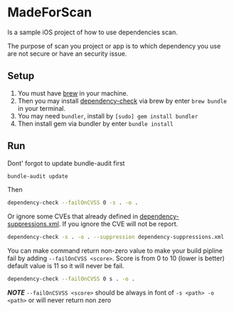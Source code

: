 # MadeForScan

Is a sample iOS project of how to use dependencies scan.

The purpose of scan you project or app is to which dependency you use are not secure or have an security issue.

## Setup

1. You must have [brew](https://brew.sh) in your machine.
2. Then you may install [dependency-check](http://www.owasp.org/index.php/OWASP_Dependency_Check) via brew by enter `brew bundle` in your terminal.
3. You may need `bundler`, install by `[sudo] gem install bundler`
4. Then install gem via bundler by enter `bundle install`

## Run

Dont' forgot to update bundle-audit first

```sh
bundle-audit update
```

Then

```sh
dependency-check --failOnCVSS 0 -s . -o .
```

Or ignore some CVEs that already defined in [dependency-suppressions.xml](dependency-suppressions.xml). If you ignore the CVE will not be report.

```sh
dependency-check -s . -o . --suppression dependency-suppressions.xml
```

You can make command return non-zero value to make your build pipline fail by adding `--failOnCVSS <score>`. Score is from 0 to 10 (lower is better) default value is 11 so it will never be fail.

```sh
dependency-check --failOnCVSS 0 s . -o .
```

***NOTE*** `--failOnCSVSS <score>` should be always in font of `-s <path> -o <path>` or will never return non zero
